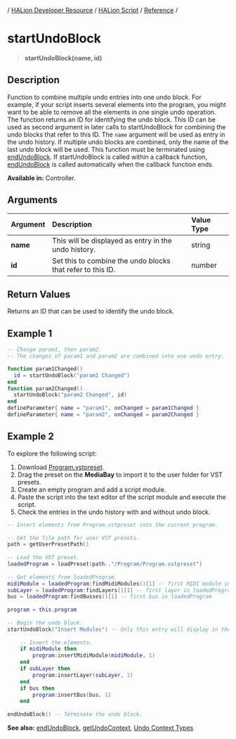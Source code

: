 / [HALion Developer Resource](../../HALion-Developer-Resource.md) / [HALion Script](./HALion-Script.md) / [Reference](./Reference.md) /

# startUndoBlock

>**startUndoBlock(name, id)**

## Description

Function to combine multiple undo entries into one undo block. For example, if your script inserts several elements into the program, you might want to be able to remove all the elements in one single undo operation. The function returns an ID for identifying the undo block. This ID can be used as second argument in later calls to startUndoBlock for combining the undo blocks that refer to this ID.  The ``name`` argument will be used as entry in the undo history. If multiple undo blocks are combined, only the name of the last undo block will be used. This function must be terminated using [endUndoBlock](./endUndoBlock.md). If startUndoBlock is called within a callback function, [endUndoBlock](./endUndoBlock.md) is called automatically when the callback function ends.

**Available in:** Controller.

## Arguments

|Argument|Description|Value Type|
|:-|:-|:-|
|**name**|This will be displayed as entry in the undo history.|string|
|**id**|Set this to combine the undo blocks that refer to this ID.|number|

## Return Values

Returns an ID that can be used to identify the undo block.

## Example 1

```lua
-- Change param1, then param2.
-- The changes of param1 and param2 are combined into one undo entry.

function param1Changed()
  id = startUndoBlock("param1 Changed")
end
function param2Changed()
  startUndoBlock("param2 Changed", id)
end
defineParameter{ name = "param1", onChanged = param1Changed }
defineParameter{ name = "param2", onChanged = param2Changed }
```
## Example 2

To explore the following script:

1. Download [Program.vstpreset](../vstpresets/Program.vstpreset).
1. Drag the preset on the **MediaBay** to import it to the user folder for VST presets.
1. Create an empty program and add a script module.
1. Paste the script into the text editor of the script module and execute the script.
1. Check the entries in the undo history with and without undo block.

```lua
-- Insert elements from Program.vstpreset into the current program.
 
-- Get the file path for user VST presets.
path = getUserPresetPath()
 
-- Load the VST preset.
loadedProgram = loadPreset(path.."/Program/Program.vstpreset")
 
-- Get elements from loadedProgram.
midiModule = loadedProgram:findMidiModules()[1] -- first MIDI module in loadedProgram
subLayer = loadedProgram:findLayers()[1] -- first layer in loadedProgram
bus = loadedProgram:findBusses()[1] -- first bus in loadedProgram
  
program = this.program
  
-- Begin the undo block.
startUndoBlock("Insert Modules") -- Only this entry will display in the undo history.
 
    -- Insert the elements.
    if midiModule then
        program:insertMidiModule(midiModule, 1)
    end
    if subLayer then
        program:insertLayer(subLayer, 1)
    end
    if bus then
        program:insertBus(bus, 1)
    end
 
endUndoBlock() -- Terminate the undo block.
```

**See also:** [endUndoBlock](./endUndoBlock.md), [getUndoContext](./getUndoContext.md), [Undo Context Types](./Undo-Context-Types.md)